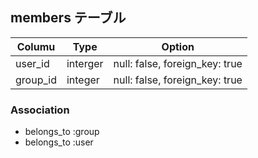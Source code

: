 ## members テーブル

|Columu|Type|Option|
|------|----|------|
|user_id|interger|null: false, foreign_key: true|
|group_id|integer|null: false, foreign_key: true|

### Association
- belongs_to :group
- belongs_to :user